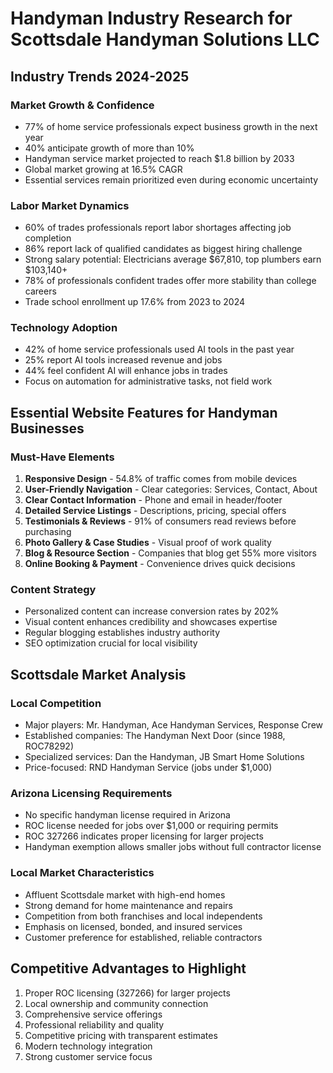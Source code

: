 # Handyman Industry Research for Scottsdale Handyman Solutions LLC

## Industry Trends 2024-2025

### Market Growth & Confidence
- 77% of home service professionals expect business growth in the next year
- 40% anticipate growth of more than 10%
- Handyman service market projected to reach $1.8 billion by 2033
- Global market growing at 16.5% CAGR
- Essential services remain prioritized even during economic uncertainty

### Labor Market Dynamics
- 60% of trades professionals report labor shortages affecting job completion
- 86% report lack of qualified candidates as biggest hiring challenge
- Strong salary potential: Electricians average $67,810, top plumbers earn $103,140+
- 78% of professionals confident trades offer more stability than college careers
- Trade school enrollment up 17.6% from 2023 to 2024

### Technology Adoption
- 42% of home service professionals used AI tools in the past year
- 25% report AI tools increased revenue and jobs
- 44% feel confident AI will enhance jobs in trades
- Focus on automation for administrative tasks, not field work

## Essential Website Features for Handyman Businesses

### Must-Have Elements
1. **Responsive Design** - 54.8% of traffic comes from mobile devices
2. **User-Friendly Navigation** - Clear categories: Services, Contact, About
3. **Clear Contact Information** - Phone and email in header/footer
4. **Detailed Service Listings** - Descriptions, pricing, special offers
5. **Testimonials & Reviews** - 91% of consumers read reviews before purchasing
6. **Photo Gallery & Case Studies** - Visual proof of work quality
7. **Blog & Resource Section** - Companies that blog get 55% more visitors
8. **Online Booking & Payment** - Convenience drives quick decisions

### Content Strategy
- Personalized content can increase conversion rates by 202%
- Visual content enhances credibility and showcases expertise
- Regular blogging establishes industry authority
- SEO optimization crucial for local visibility

## Scottsdale Market Analysis

### Local Competition
- Major players: Mr. Handyman, Ace Handyman Services, Response Crew
- Established companies: The Handyman Next Door (since 1988, ROC78292)
- Specialized services: Dan the Handyman, JB Smart Home Solutions
- Price-focused: RND Handyman Service (jobs under $1,000)

### Arizona Licensing Requirements
- No specific handyman license required in Arizona
- ROC license needed for jobs over $1,000 or requiring permits
- ROC 327266 indicates proper licensing for larger projects
- Handyman exemption allows smaller jobs without full contractor license

### Local Market Characteristics
- Affluent Scottsdale market with high-end homes
- Strong demand for home maintenance and repairs
- Competition from both franchises and local independents
- Emphasis on licensed, bonded, and insured services
- Customer preference for established, reliable contractors

## Competitive Advantages to Highlight
1. Proper ROC licensing (327266) for larger projects
2. Local ownership and community connection
3. Comprehensive service offerings
4. Professional reliability and quality
5. Competitive pricing with transparent estimates
6. Modern technology integration
7. Strong customer service focus

